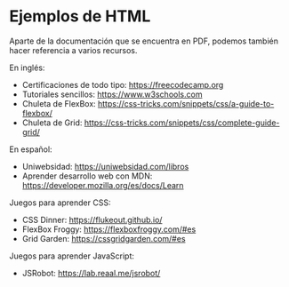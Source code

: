 Ejemplos de HTML
=

Aparte de la documentación que se encuentra en PDF, podemos también hacer referencia a varios recursos.

En inglés:

* Certificaciones de todo tipo: https://freecodecamp.org
* Tutoriales sencillos: https://www.w3schools.com
* Chuleta de FlexBox: https://css-tricks.com/snippets/css/a-guide-to-flexbox/
* Chuleta de Grid: https://css-tricks.com/snippets/css/complete-guide-grid/

En español:

* Uniwebsidad: https://uniwebsidad.com/libros
* Aprender desarrollo web con MDN: https://developer.mozilla.org/es/docs/Learn

Juegos para aprender CSS:

* CSS Dinner: https://flukeout.github.io/
* FlexBox Froggy: https://flexboxfroggy.com/#es
* Grid Garden: https://cssgridgarden.com/#es

Juegos para aprender JavaScript:

* JSRobot: https://lab.reaal.me/jsrobot/
